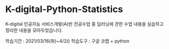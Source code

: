 # K-digital-Python-Statistics
K-digital 인공지능 서비스개발(A)반 전공수업 중 딥러닝에 관한 수업 내용을 실습하고 정리한 내용을 모아두었습니다.

학습기간 : 2021/03/16(화)~4/2() 학습도구 : 구글 코랩 + python
